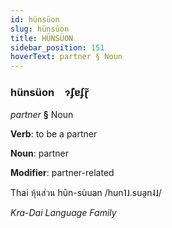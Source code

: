 ```yaml
---
id: hünsüon
slug: hünsüon
title: HÜNSÜON
sidebar_position: 151
hoverText: partner § Noun
---
```


### hünsüon&emsp;<span kind="abugida">ɂ̃ʄɐʄɽ̃</span>

*partner* **§** Noun

**Verb**: to be a partner

**Noun**: partner

**Modifier**: partner-related

Thai หุ้นส่วน hûn-sùuan /hun˥˩.sua̯n˨˩/

*Kra-Dai Language Family*